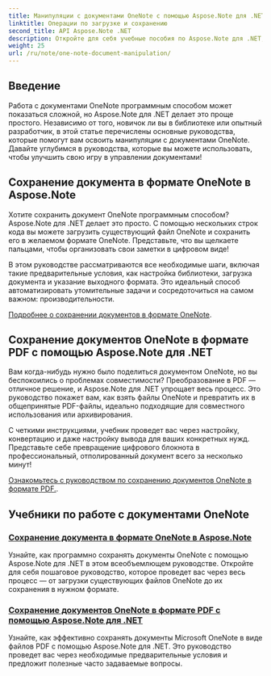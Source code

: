 ```yaml
---
title: Манипуляции с документами OneNote с помощью Aspose.Note для .NET
linktitle: Операции по загрузке и сохранению
second_title: API Aspose.Note .NET
description: Откройте для себя учебные пособия по Aspose.Note для .NET, посвященные созданию, сохранению и преобразованию документов OneNote с практичными, простыми для понимания примерами и ответами на часто задаваемые вопросы.
weight: 25
url: /ru/note/one-note-document-manipulation/
---
```

## Введение

Работа с документами OneNote программным способом может показаться сложной, но Aspose.Note для .NET делает это проще простого. Независимо от того, новичок ли вы в библиотеке или опытный разработчик, в этой статье перечислены основные руководства, которые помогут вам освоить манипуляции с документами OneNote. Давайте углубимся в руководства, которые вы можете использовать, чтобы улучшить свою игру в управлении документами!

## Сохранение документа в формате OneNote в Aspose.Note  

Хотите сохранить документ OneNote программным способом? Aspose.Note для .NET делает это просто. С помощью нескольких строк кода вы можете загрузить существующий файл OneNote и сохранить его в желаемом формате OneNote. Представьте, что вы щелкаете пальцами, чтобы организовать свои заметки в цифровом виде!  

В этом руководстве рассматриваются все необходимые шаги, включая такие предварительные условия, как настройка библиотеки, загрузка документа и указание выходного формата. Это идеальный способ автоматизировать утомительные задачи и сосредоточиться на самом важном: производительности.  

[Подробнее о сохранении документов в формате OneNote](./saving-document-to-one-note-format/).  

## Сохранение документов OneNote в формате PDF с помощью Aspose.Note для .NET  

Вам когда-нибудь нужно было поделиться документом OneNote, но вы беспокоились о проблемах совместимости? Преобразование в PDF — отличное решение, и Aspose.Note для .NET упрощает весь процесс. Это руководство покажет вам, как взять файлы OneNote и превратить их в общепринятые PDF-файлы, идеально подходящие для совместного использования или архивирования.  

С четкими инструкциями, учебник проведет вас через настройку, конвертацию и даже настройку вывода для ваших конкретных нужд. Представьте себе превращение цифрового блокнота в профессиональный, отполированный документ всего за несколько минут!  

[Ознакомьтесь с руководством по сохранению документов OneNote в формате PDF.](./saving-one-note-document-pdf/).  

## Учебники по работе с документами OneNote
### [Сохранение документа в формате OneNote в Aspose.Note](./saving-document-to-one-note-format/)
Узнайте, как программно сохранять документы OneNote с помощью Aspose.Note для .NET в этом всеобъемлющем руководстве. Откройте для себя пошаговое руководство, которое проведет вас через весь процесс — от загрузки существующих файлов OneNote до их сохранения в нужном формате.
### [Сохранение документов OneNote в формате PDF с помощью Aspose.Note для .NET](./saving-one-note-document-pdf/)
Узнайте, как эффективно сохранять документы Microsoft OneNote в виде файлов PDF с помощью Aspose.Note для .NET. Это руководство проведет вас через необходимые предварительные условия и предложит полезные часто задаваемые вопросы.